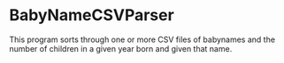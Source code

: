 # BabyNameCSVParser
This program sorts through one or more CSV files of babynames and the number of children in a given year born and given that name.
